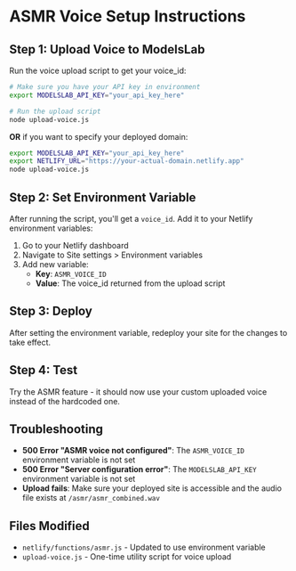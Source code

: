 # ASMR Voice Setup Instructions

## Step 1: Upload Voice to ModelsLab

Run the voice upload script to get your voice_id:

```bash
# Make sure you have your API key in environment
export MODELSLAB_API_KEY="your_api_key_here"

# Run the upload script
node upload-voice.js
```

**OR** if you want to specify your deployed domain:
```bash
export MODELSLAB_API_KEY="your_api_key_here"
export NETLIFY_URL="https://your-actual-domain.netlify.app"
node upload-voice.js
```

## Step 2: Set Environment Variable

After running the script, you'll get a `voice_id`. Add it to your Netlify environment variables:

1. Go to your Netlify dashboard
2. Navigate to Site settings > Environment variables
3. Add new variable:
   - **Key**: `ASMR_VOICE_ID`
   - **Value**: The voice_id returned from the upload script

## Step 3: Deploy

After setting the environment variable, redeploy your site for the changes to take effect.

## Step 4: Test

Try the ASMR feature - it should now use your custom uploaded voice instead of the hardcoded one.

## Troubleshooting

- **500 Error "ASMR voice not configured"**: The `ASMR_VOICE_ID` environment variable is not set
- **500 Error "Server configuration error"**: The `MODELSLAB_API_KEY` environment variable is not set
- **Upload fails**: Make sure your deployed site is accessible and the audio file exists at `/asmr/asmr_combined.wav`

## Files Modified

- `netlify/functions/asmr.js` - Updated to use environment variable
- `upload-voice.js` - One-time utility script for voice upload